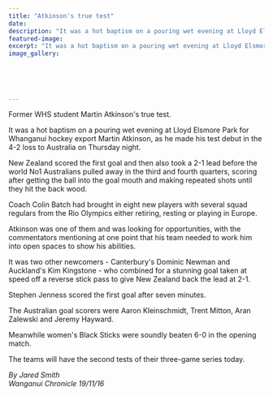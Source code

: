 ```yaml
---
title: "Atkinson's true test"
date: 
description: "It was a hot baptism on a pouring wet evening at Lloyd Elsmore Park for Whanganui hockey export Martin Atkinson, as he made his test debut in the 4-2 loss to Australia on Thursday night..."
featured-image: 
excerpt: "It was a hot baptism on a pouring wet evening at Lloyd Elsmore Park for Whanganui hockey export Martin Atkinson, as he made his test debut in the 4-2 loss to Australia on Thursday night."
image_gallery:
	
	
	
	
	
---
```


<p>Former WHS student Martin Atkinson's true test.</p>
<p>It was a hot baptism on a pouring wet evening at Lloyd Elsmore Park for Whanganui hockey export Martin Atkinson, as he made his test debut in the 4-2 loss to Australia on Thursday night.</p>
<p>New Zealand scored the first goal and then also took a 2-1 lead before the world No1 Australians pulled away in the third and fourth quarters, scoring after getting the ball into the goal mouth and making repeated shots until they hit the back wood.</p>
<p>Coach Colin Batch had brought in eight new players with several squad regulars from the Rio Olympics either retiring, resting or playing in Europe.</p>
<p>Atkinson was one of them and was looking for opportunities, with the commentators mentioning at one point that his team needed to work him into open spaces to show his abilities.</p>
<p>It was two other newcomers - Canterbury's Dominic Newman and Auckland's Kim Kingstone - who combined for a stunning goal taken at speed off a reverse stick pass to give New Zealand back the lead at 2-1.</p>
<p>Stephen Jenness scored the first goal after seven minutes.</p>
<p>The Australian goal scorers were Aaron Kleinschmidt, Trent Mitton, Aran Zalewski and Jeremy Hayward.</p>
<p>Meanwhile women's Black Sticks were soundly beaten 6-0 in the opening match.</p>
<p>The teams will have the second tests of their three-game series today.</p>
<p class="clear syndicator"><em>By Jared Smith<br /></em><em>Wanganui Chronicle 19/11/16</em></p>

